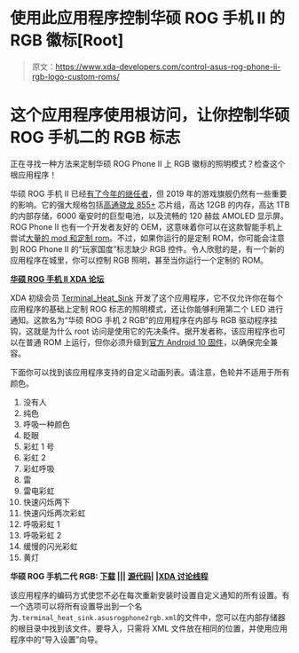 # 使用此应用程序控制华硕 ROG 手机 II 的 RGB 徽标[Root]

> 原文：<https://www.xda-developers.com/control-asus-rog-phone-ii-rgb-logo-custom-roms/>

# 这个应用程序使用根访问，让你控制华硕 ROG 手机二的 RGB 标志

正在寻找一种方法来定制华硕 ROG Phone II 上 RGB 徽标的照明模式？检查这个根应用程序！

华硕 ROG 手机 II 已经[有了今年的继任者](https://www.xda-developers.com/asus-rog-phone-3-gaming-smartphone-snapdragon-865-plus-144hz-display-6000mah-battery-launch/)，但 2019 年的游戏旗舰仍然有一些重要的影响。它的强大规格包括[高通骁龙 855+](https://www.xda-developers.com/qualcomm-snapdragon-855-plus/) 芯片组，高达 12GB 的内存，高达 1TB 的内部存储，6000 毫安时的巨型电池，以及流畅的 120 赫兹 AMOLED 显示屏。ROG Phone II 也有一个开发者友好的 OEM，这意味着你可以在这款智能手机上尝试[大量的 mod 和定制 rom](https://www.xda-developers.com/asus-rog-phone-ii-developments-google-camera-lineageos-17-1/)。不过，如果你运行的是定制 ROM，你可能会注意到 ROG Phone II 的“玩家国度”标志缺少 RGB 控件。令人欣慰的是，有一个新的应用程序在城里，你可以控制 RGB 照明，甚至当你运行一个定制的 ROM。

**[华硕 ROG 手机 II XDA 论坛](https://forum.xda-developers.com/rog-phone-2)**

XDA 初级会员 [Terminal_Heat_Sink](https://forum.xda-developers.com/member.php?u=10420213) 开发了这个应用程序，它不仅允许你在每个应用程序的基础上定制 ROG 标志的照明模式，还让你能够利用第二个 LED 进行通知。这款名为“华硕 ROG 手机 2 RGB”的应用程序在内部与 RGB 驱动程序挂钩，这就是为什么 root 访问是使用它的先决条件。据开发者称，该应用程序也可以在普通 ROM 上运行，但你必须升级到[官方 Android 10 固件](https://www.xda-developers.com/asus-rog-phone-ii-android-10-kernel-source-code-release/)，以确保完全兼容。

下面你可以找到该应用程序支持的自定义动画列表。请注意，色轮并不适用于所有颜色。

1.  没有人
2.  纯色
3.  呼吸一种颜色
4.  眨眼
5.  彩虹 1 号
6.  彩虹 2
7.  彩虹呼吸
8.  雷
9.  雷电彩虹
10.  快速闪烁两下
11.  快速闪烁两次彩虹
12.  呼吸彩虹 1
13.  呼吸彩虹 2
14.  缓慢的闪光彩虹
15.  黄灯

**华硕 ROG 手机二代 RGB: [下载](https://github.com/ArtiomSu/Asus-ROG-Phone-2-RGB/releases) ||| [源代码](https://github.com/ArtiomSu/Asus-ROG-Phone-2-RGB)| |[XDA 讨论线程](https://forum.xda-developers.com/rog-phone-2/themes/app-asus-rog-phone-2-rgb-t4124299)**

该应用程序的编码方式使您不必在每次重新安装时设置自定义通知的所有设置。有一个选项可以将所有设置导出到一个名为`.terminal_heat_sink.asusrogphone2rgb.xml`的文件中，您可以在内部存储器的根目录中找到该文件。要导入，只需将 XML 文件放在相同的位置，并使用应用程序中的“导入设置”向导。